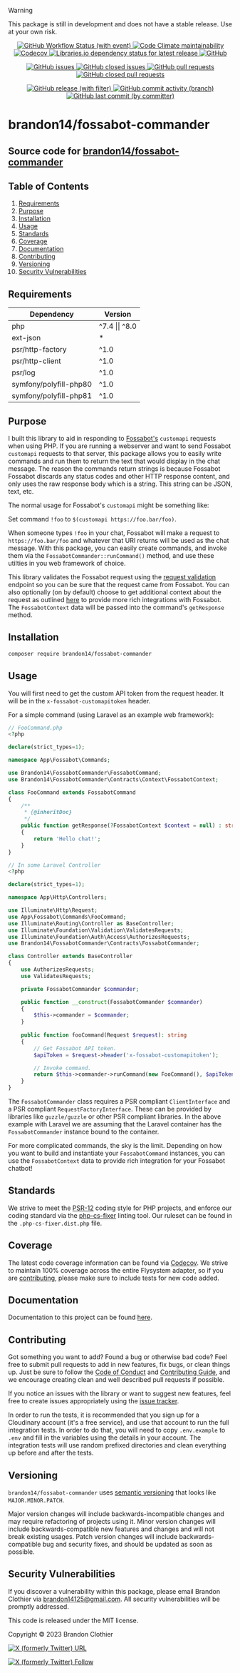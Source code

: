 > [!WARNING]
> This package is still in development and does not have a stable release. Use at your own risk.

<!-- markdownlint-disable MD033 -->
<p align="center">
  <a href="https://github.com/brandon14/fossabot-commander/actions/workflows/run-tests.yml" target="_blank"><img alt="GitHub Workflow Status (with event)" src="https://img.shields.io/github/actions/workflow/status/brandon14/fossabot-coimmander/run-tests.yml?style=for-the-badge&cacheSeconds=3600">
  </a>
  <a href="https://codeclimate.com/github/brandon14/fossabot-commander/maintainability" target="_blank"><img alt="Code Climate maintainability" src="https://img.shields.io/codeclimate/maintainability-percentage/brandon14/fossabot-commander?style=for-the-badge&cacheSeconds=3600">
  </a>
  <a href="https://codecov.io/gh/brandon14/fossabot-commander" target="_blank"><img alt="Codecov" src="https://img.shields.io/codecov/c/github/brandon14/fossabot-commander?style=for-the-badge&cacheSeconds=3600">
  </a>
  <a href="https://libraries.io/packagist/brandon14/fossabot-commander" target="_blank"><img alt="Libraries.io dependency status for latest release" src="https://img.shields.io/librariesio/release/packagist/brandon14%2Ffossabot-commander?style=for-the-badge&cacheSeconds=3600">
  </a>
  <a href="https://github.com/brandon14/fossabot-commander/blob/main/LICENSE" target="_blank"><img alt="GitHub" src="https://img.shields.io/github/license/brandon14/fossabot-commander?style=for-the-badge&cacheSeconds=3600">
  </a>
</p>
<p align="center">
  <a href="https://github.com/brandon14/fossabot-commander/issues" target="_blank"><img alt="GitHub issues" src="https://img.shields.io/github/issues/brandon14/fossabot-commander?style=for-the-badge&cacheSeconds=3600">
  </a>
  <a href="https://github.com/brandon14/fossabot-commander/issues?q=is%3Aissue+is%3Aclosed" target="_blank"><img alt="GitHub closed issues" src="https://img.shields.io/github/issues-closed/brandon14/fossabot-commander?style=for-the-badge&cacheSeconds=3600">
  </a>
  <a href="https://github.com/brandon14/fossabot-commander/pulls" target="_blank"><img alt="GitHub pull requests" src="https://img.shields.io/github/issues-pr/brandon14/fossabot-commander?style=for-the-badge&cacheSeconds=3600">
  </a>
  <a href="https://github.com/brandon14/fossabot-commander/pulls?q=is%3Apr+is%3Aclosed" target="_blank"><img alt="GitHub closed pull requests" src="https://img.shields.io/github/issues-pr-closed/brandon14/fossabot-commander?style=for-the-badge&cacheSeconds=3600">
  </a>
</p>
<p align="center">
  <a href="https://github.com/brandon14/fossabot-commander/releases" target="_blank"><img alt="GitHub release (with filter)" src="https://img.shields.io/github/v/release/brandon14/fossabot-commander?style=for-the-badge&cacheSeconds=3600">
  </a>
  <a href="https://github.com/brandon14/fossabot-commander/commits/main" target="_blank"><img alt="GitHub commit activity (branch)" src="https://img.shields.io/github/commit-activity/m/brandon14/fossabot-commander?style=for-the-badge&cacheSeconds=3600">
  </a>
  <a href="https://github.com/brandon14/fossabot-commander/commits/main" target="_blank"><img alt="GitHub last commit (by committer)" src="https://img.shields.io/github/last-commit/brandon14/fossabot-commander?style=for-the-badge&cacheSeconds=3600">
  </a>
</p>
<!-- markdownlint-enable MD033 -->

# brandon14/fossabot-commander

## Source code for [brandon14/fossabot-commander](https://github.com/brandon14/fossabot-commander)

## Table of Contents

1. [Requirements](https://github.com/brandon14/fossabot-commander#requirements)
2. [Purpose](https://github.com/brandon14/fossabot-commander#purpose)
3. [Installation](https://github.com/brandon14/fossabot-commander#installation)
4. [Usage](https://github.com/brandon14/fossabot-commander#usage)
5. [Standards](https://github.com/brandon14/fossabot-commander#standards)
6. [Coverage](https://github.com/brandon14/fossabot-commander#coverage)
7. [Documentation](https://github.com/brandon14/fossabot-commander#documentation)
8. [Contributing](https://github.com/brandon14/fossabot-commander#contributing)
9. [Versioning](https://github.com/brandon14/fossabot-commander#versioning)
10. [Security Vulnerabilities](https://github.com/brandon14/fossabot-commander#security-vulnerabilities)

## Requirements

| Dependency             | Version        |
|------------------------|----------------|
| php                    | ^7.4 \|\| ^8.0 |
| ext-json               | *              |
| psr/http-factory       | ^1.0           |
| psr/http-client        | ^1.0           |
| psr/log                | ^1.0           |
| symfony/polyfill-php80 | ^1.0           |
| symfony/polyfill-php81 | ^1.0           |

## Purpose

I built this library to aid in responding to [Fossabot's](https://docs.fossabot.com/variables/customapi)
`customapi` requests when using PHP. If you are running a webserver and want to send Fossabot `customapi`
requests to that server, this package allows you to easily write commands and run them to return the text
that would display in the chat message. The reason the commands return strings is because Fossabot
Fossabot discards any status codes and other HTTP response content, and only uses the raw response body
which is a string. This string can be JSON, text, etc.

The normal usage for Fossabot's `customapi` might be something like:

Set command `!foo` to `$(customapi https://foo.bar/foo)`.

When someone types `!foo` in your chat, 
Fossabot will make a request to `https://foo.bar/foo` and whatever that URl returns will be used as the
chat message. With this package, you can easily create commands, and invoke them via the
`FossabotCommander::runCommand()` method, and use these utilties in you web framework of choice.

This library validates the Fossabot request using the [request validation](https://docs.fossabot.com/variables/customapi/#validating-requests)
endpoint so you can be sure that the request came from Fossabot. You can also optionally (on by default)
choose to get additional context about the request as outlined [here](https://docs.fossabot.com/variables/customapi/#validating-requests)
to provide more rich integrations with Fossabot. The `FossabotContext` data will be passed into the
command's `getResponse` method.

## Installation

```bash
composer require brandon14/fossabot-commander
```

## Usage

You will first need to get the custom API token from the request header. It will be in the 
`x-fossabot-customapitoken` header.

For a simple command (using Laravel as an example web framework):

```php
// FooCommand.php
<?php

declare(strict_types=1);

namespace App\Fossabot\Commands;

use Brandon14\FossabotCommander\FossabotCommand;
use Brandon14\FossabotCommander\Contracts\Context\FossabotContext;

class FooCommand extends FossabotCommand
{
    /**
     * {@inheritDoc}
     */
    public function getResponse(?FossabotContext $context = null) : string
    {
        return 'Hello chat!';
    }
}

// In some Laravel Controller
<?php

declare(strict_types=1);

namespace App\Http\Controllers;

use Illuminate\Http\Request;
use App\Fossabot\Commands\FooCommand;
use Illuminate\Routing\Controller as BaseController;
use Illuminate\Foundation\Validation\ValidatesRequests;
use Illuminate\Foundation\Auth\Access\AuthorizesRequests;
use Brandon14\FossabotCommander\Contracts\FossabotCommander;

class Controller extends BaseController
{
    use AuthorizesRequests;
    use ValidatesRequests;

    private FossabotCommander $commander;

    public function __construct(FossabotCommander $commander)
    {
        $this->commander = $commander;
    }
    
    public function fooCommand(Request $request): string
    {
        // Get Fossabot API token.
        $apiToken = $request->header('x-fossabot-customapitoken');

        // Invoke command.
        return $this->commander->runCommand(new FooCommand(), $apiToken);
    }
}
```

The `FossabotCommander` class requires a PSR compliant `ClientInterface` and a PSR compliant
`RequestFactoryInterface`. These can be provided by libraries like `guzzle/guzzle` or other PSR
compliant libraries. In the above example with Laravel we are assuming that the Laravel container
has the `FossabotCommander` instance bound to the container.

For more complicated commands, the sky is the limit. Depending on how you want to build and instantiate
your `FossabotCommand` instances, you can use the `FossabotContext` data to provide rich integration
for your Fossabot chatbot!

## Standards

We strive to meet the [PSR-12](https://www.php-fig.org/psr/psr-12/) coding style for PHP projects, and enforce our
coding standard via the [php-cs-fixer](https://github.com/FriendsOfPHP/PHP-CS-Fixer) linting tool. Our ruleset can be
found in the `.php-cs-fixer.dist.php` file.

## Coverage

The latest code coverage information can be found via [Codecov](https://codecov.io/gh/brandon14/fossabot-commander). We
strive to maintain 100% coverage across the entire Flysystem adapter, so if you are
[contributing](https://github.com/brandon14/fossabot-commander#contributing), please make sure to include tests for new
code added.

## Documentation

Documentation to this project can be found [here](https://brandon14.github.io/fossabot-commander/).

## Contributing

Got something you want to add? Found a bug or otherwise bad code? Feel free to submit pull
requests to add in new features, fix bugs, or clean things up. Just be sure to follow the
[Code of Conduct](https://github.com/brandon14/fossabot-commander/blob/master/.github/CODE_OF_CONDUCT.md)
and [Contributing Guide](https://github.com/brandon14/fossabot-commander/blob/master/.github/CONTRIBUTING.md),
and we encourage creating clean and well described pull requests if possible.

If you notice an issues with the library or want to suggest new features, feel free to create issues appropriately using
the [issue tracker](https://github.com/brandon14/fossabot-commander/issues).

In order to run the tests, it is recommended that you sign up for a Cloudinary account (it's a free service), and use that
account to run the full integration tests. In order to do that, you will need to copy `.env.example` to `.env` and fill
in the variables using the details in your account. The integration tests will use random prefixed directories and clean
everything up before and after the tests.

## Versioning

`brandon14/fossabot-commander` uses [semantic versioning](https://semver.org/) that looks like `MAJOR.MINOR.PATCH`.

Major version changes will include backwards-incompatible changes and may require refactoring of projects using it.
Minor version changes will include backwards-compatible new features and changes and will not break existing usages.
Patch version changes will include backwards-compatible bug and security fixes, and should be updated as soon as
possible.

## Security Vulnerabilities

If you discover a vulnerability within this package, please email Brandon Clothier via
[brandon14125@gmail.com](mailto:brandon14125@gmail.com). All security vulnerabilities will be promptly
addressed.

This code is released under the MIT license.

Copyright &copy; 2023 Brandon Clothier

[![X (formerly Twitter) URL](https://img.shields.io/twitter/url?url=https%3A%2F%2Fgithub.com%2Fbrandon14%2Ffossabot-commander&style=for-the-badge&logo=twitter&label=TWEET%20%40inhal3exh4le&cacheSeconds=3600)](https://twitter.com/intent/tweet?url=https%3A%2F%2Fgithub.com%2Fbrandon14%2Ffossabot-commander&text=Hey%20@inhal3exh4le%20this%20fossabot-commander%20package%20is%20pretty%20cool%21)

[![X (formerly Twitter) Follow](https://img.shields.io/twitter/follow/inhal3exh4le?style=for-the-badge&logo=twitter&cacheSeconds=3600)](https://twitter.com/intent/follow?screen_name=inhal3exh4le)
